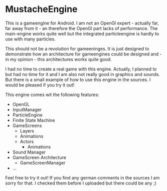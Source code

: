 MustacheEngine
=====

This is a gameengine for Android. I am not an OpenGl expert - actually far, far away from it - an therefore the OpenGl part lacks of performance. The main-engine works quite well but the integrated particleengine is hardly to use with many particles.

This should not be a revolution for gameeninges. It is just designed to demonstrate how an architecture for gameengines could be designed and - in my opinion - this architectures works quite good. 

I had no time to create a real game with this engine. Actually, I planned to but had no time for it and I am also not really good in graphics and sounds. But there is a small example of how to use this engine in the sources. I would be pleased if you try it out!

This engine comes wit the following features:

* OpenGL
* InputManager
* ParticleEngine
* Finite State Machine
* GameScreens
	* Layers
	* Animations
	* Actors
		* Animations
* Sound Manager
* GameScreen Architecture
	* GameScreenManager
* ...

Feel free to try it out! If you find any german comments in the sources I am sorry for that. I checked them before I uploaded but there could be any ;)